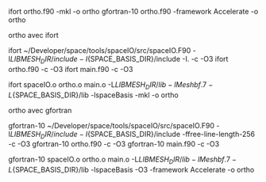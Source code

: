 ifort ortho.f90 -mkl -o ortho
gfortran-10 ortho.f90 -framework Accelerate -o  ortho


ortho avec ifort


ifort ~/Developer/space/tools/spaceIO/src/spaceIO.F90 -I${LIBMESH_DIR}/include -I${SPACE_BASIS_DIR}/include -I. -c -O3
ifort ortho.f90 -c -O3
ifort main.f90  -c -O3

ifort spaceIO.o ortho.o main.o -L${LIBMESH_DIR}/lib -lMeshbf.7 -L${SPACE_BASIS_DIR}/lib -lspaceBasis  -mkl -o ortho


ortho avec gfortran


gfortran-10 ~/Developer/space/tools/spaceIO/src/spaceIO.F90 -I${LIBMESH_DIR}/include -I${SPACE_BASIS_DIR}/include -ffree-line-length-256 -c -O3
gfortran-10 ortho.f90 -c -O3
gfortran-10 main.f90  -c -O3

gfortran-10  spaceIO.o ortho.o main.o -L${LIBMESH_DIR}/lib -lMeshbf.7 -L${SPACE_BASIS_DIR}/lib -lspaceBasis -O3 -framework Accelerate -o ortho

